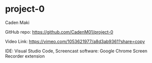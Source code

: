 # project-0
Caden Maki

GitHub repo: https://github.com/CadenM01/project-0

Video Link: https://vimeo.com/1053621977/a8d3ab9361?share=copy

IDE: Visual Studio Code, Screencast software: Google Chrome Screen Recorder extension
